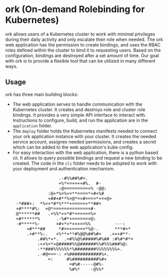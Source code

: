 # ork (On-demand Rolebinding for Kubernetes)
ork allows users of a Kubernetes cluster to work with minimal privileges during their daily activity and only escalate their role when needed. The ork web application has the permission to create bindings, and uses the RBAC roles defined within the cluster to bind it to requesting users. Based on the configuration, bindings are destroyed after a set amount of time. Our goal with ork is to provide a flexible tool that can be utilized in many different ways.

## Usage
ork has three main building blocks:
- The web application serves to handle communication with the Kubernetes cluster. It creates and destroys role and cluster role bindings. It provides a very simple API interface to interact with. Instructions to configure, build, and run the application are in the `application` folder.
- The `deploy` folder holds the Kubernetes manifests needed to connect your ork application instance with your cluster. It creates the needed service account, assignes needed permissions, and creates a secret which can be added to the web application's kube config.
- For easy interaction with the web application, there is a python based cli. It allows to query possible bindings and request a new binding to be created. The code in the `cli` folder needs to be adopted to work with your deployment and authentication mechanism.


<pre>
                    .-#%%##%#=.
                    +%*==+=++#%.  #-
                    :@=========+% -@@:
                :@+*%=%+=**====*+#+%#
                +##+#**%=@*=+#====*+=+@+
    -*###+:  *%=+*#*%***+=====+**##=
    +#****#%:  +@*==============#-
    @******##   .+%%*++*#*======%=
    =#******%      .-%#*+======+@:
    -#*****%-      +#+*+*+++==%%         ---:
        +#***##     *#==+=====*%@-.      ***#=*
        .+#**%:.   +%**+**#%@@%##%#=   .+++#**-
            .##%*+*.  .=#%%@%#####%#%## :#%#*#*=
            :++%=*+@#####%%@######%%#%%%###%@:
            -**###%%%%%%*%########%%%%%%%%+.
            .-#@===-: +%############%+.
                =:     #%##########%#+
                        =#%#-----@#%-
                        %#%*    -@%%*

</pre>